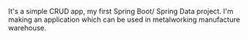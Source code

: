 It's a simple CRUD app, my first Spring Boot/ Spring Data project. I'm making an application which can be used in metalworking manufacture warehouse.
